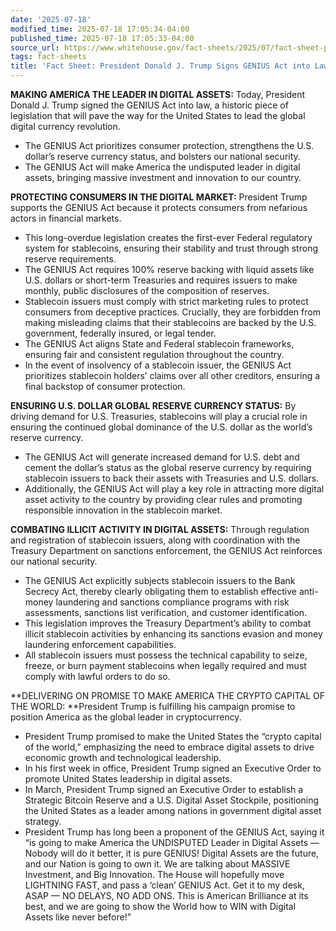 ```yaml
---
date: '2025-07-18'
modified_time: 2025-07-18 17:05:34-04:00
published_time: 2025-07-18 17:05:33-04:00
source_url: https://www.whitehouse.gov/fact-sheets/2025/07/fact-sheet-president-donald-j-trump-signs-genius-act-into-law/
tags: fact-sheets
title: 'Fact Sheet: President Donald J. Trump Signs GENIUS Act into Law'
---
```

 
**MAKING AMERICA THE LEADER IN DIGITAL ASSETS:** Today, President Donald
J. Trump signed the GENIUS Act into law, a historic piece of legislation
that will pave the way for the United States to lead the global digital
currency revolution.

-   The GENIUS Act prioritizes consumer protection, strengthens the U.S.
    dollar’s reserve currency status, and bolsters our national
    security.
-   The GENIUS Act will make America the undisputed leader in digital
    assets, bringing massive investment and innovation to our country.

**PROTECTING CONSUMERS IN THE DIGITAL MARKET:** President Trump supports
the GENIUS Act because it protects consumers from nefarious actors in
financial markets.

-   This long-overdue legislation creates the first-ever Federal
    regulatory system for stablecoins, ensuring their stability and
    trust through strong reserve requirements.
-   The GENIUS Act requires 100% reserve backing with liquid assets like
    U.S. dollars or short-term Treasuries and requires issuers to make
    monthly, public disclosures of the composition of reserves.
-   Stablecoin issuers must comply with strict marketing rules to
    protect consumers from deceptive practices. Crucially, they are
    forbidden from making misleading claims that their stablecoins are
    backed by the U.S. government, federally insured, or legal tender.
-   The GENIUS Act aligns State and Federal stablecoin frameworks,
    ensuring fair and consistent regulation throughout the country.
-   In the event of insolvency of a stablecoin issuer, the GENIUS Act
    prioritizes stablecoin holders’ claims over all other creditors,
    ensuring a final backstop of consumer protection.

**ENSURING U.S. DOLLAR GLOBAL RESERVE CURRENCY STATUS:** By driving
demand for U.S. Treasuries, stablecoins will play a crucial role in
ensuring the continued global dominance of the U.S. dollar as the
world’s reserve currency.

-   The GENIUS Act will generate increased demand for U.S. debt and
    cement the dollar’s status as the global reserve currency by
    requiring stablecoin issuers to back their assets with Treasuries
    and U.S. dollars.
-   Additionally, the GENIUS Act will play a key role in attracting more
    digital asset activity to the country by providing clear rules and
    promoting responsible innovation in the stablecoin market.

**COMBATING ILLICIT ACTIVITY IN DIGITAL ASSETS:** Through regulation and
registration of stablecoin issuers, along with coordination with the
Treasury Department on sanctions enforcement, the GENIUS Act reinforces
our national security.

-   The GENIUS Act explicitly subjects stablecoin issuers to the Bank
    Secrecy Act, thereby clearly obligating them to establish effective
    anti-money laundering and sanctions compliance programs with risk
    assessments, sanctions list verification, and customer
    identification.
-   This legislation improves the Treasury Department’s ability to
    combat illicit stablecoin activities by enhancing its sanctions
    evasion and money laundering enforcement capabilities.
-   All stablecoin issuers must possess the technical capability to
    seize, freeze, or burn payment stablecoins when legally required and
    must comply with lawful orders to do so.

**DELIVERING ON PROMISE TO MAKE AMERICA THE CRYPTO CAPITAL OF THE
WORLD: **President Trump is fulfilling his campaign promise to position
America as the global leader in cryptocurrency.

-   President Trump promised to make the United States the “crypto
    capital of the world,” emphasizing the need to embrace digital
    assets to drive economic growth and technological leadership.
-   In his first week in office, President Trump signed an Executive
    Order to promote United States leadership in digital assets.
-   In March, President Trump signed an Executive Order to establish a
    Strategic Bitcoin Reserve and a U.S. Digital Asset Stockpile,
    positioning the United States as a leader among nations in
    government digital asset strategy.
-   President Trump has long been a proponent of the GENIUS Act, saying
    it “is going to make America the UNDISPUTED Leader in Digital Assets
    — Nobody will do it better, it is pure GENIUS! Digital Assets are
    the future, and our Nation is going to own it. We are talking about
    MASSIVE Investment, and Big Innovation. The House will hopefully
    move LIGHTNING FAST, and pass a ‘clean’ GENIUS Act. Get it to my
    desk, ASAP — NO DELAYS, NO ADD ONS. This is American Brilliance at
    its best, and we are going to show the World how to WIN with Digital
    Assets like never before!”
